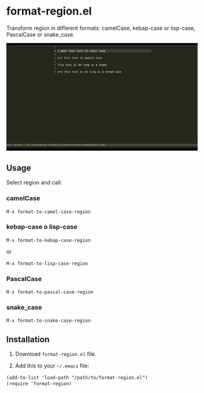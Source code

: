 # format-region.el

Transform region in different formats: camelCase, kebap-case or lisp-case, PascalCase or snake_case.

![format-region](demo.gif)

## Usage

Select region and call:

### camelCase

```
M-x format-to-camel-case-region
```

### kebap-case o lisp-case

```
M-x format-to-kebap-case-region
```

or

```
M-x format-to-lisp-case-region
```

### PascalCase

```
M-x format-to-pascal-case-region
```

### snake_case

```
M-x format-to-snake-case-region
```

## Installation

1. Download `format-region.el` file.

2. Add this to your `~/.emacs` file:

```elisp
(add-to-list 'load-path "/path/to/format-region.el")
(require 'format-region)
```
